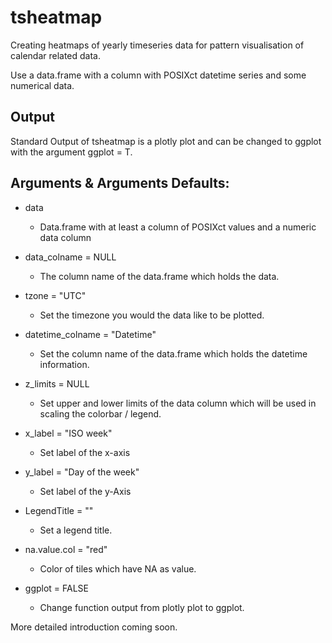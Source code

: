 # tsheatmap
Creating heatmaps of yearly timeseries data for pattern visualisation of calendar related data.

Use a data.frame with a column with POSIXct datetime series and some numerical data.

## Output

Standard Output of tsheatmap is a plotly plot and can be changed to ggplot with the argument ggplot = T.

## Arguments & Arguments Defaults:

* data
  * Data.frame with at least a column of POSIXct values and a numeric data column

* data_colname = NULL
  * The column name of the data.frame which holds the data.

* tzone = "UTC"
  * Set the timezone you would the data like to be plotted.
  
* datetime_colname = "Datetime"
  * Set the column name of the data.frame which holds the datetime information.
  
* z_limits = NULL
  * Set upper and lower limits of the data column which will be used in scaling the colorbar / legend.
  
* x_label = "ISO week"
  * Set label of the x-axis
  
* y_label = "Day of the week"
  * Set label of the y-Axis
  
* LegendTitle = ""
  * Set a legend title.
  
* na.value.col = "red"
  * Color of tiles which have NA as value.
  
* ggplot = FALSE
  * Change function output from plotly plot to ggplot.

More detailed introduction coming soon.

